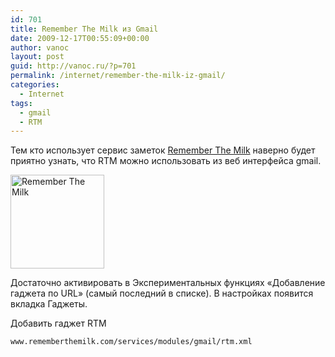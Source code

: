 ```yaml
---
id: 701
title: Remember The Milk из Gmail
date: 2009-12-17T00:55:09+00:00
author: vanoc
layout: post
guid: http://vanoc.ru/?p=701
permalink: /internet/remember-the-milk-iz-gmail/
categories:
  - Internet
tags:
  - gmail
  - RTM
---
```

Тем кто использует сервис заметок [Remember The Milk](http://www.rememberthemilk.com/) наверно будет приятно узнать, что RTM можно использовать из веб интерфейса gmail.

[<img class="alignnone size-thumbnail wp-image-703" title="Remember The Milk" src="http://vanoc.ru/uploads/2009/12/rm-150x150.png" alt="Remember The Milk" width="150" height="150" />](http://vanoc.ru/uploads/2009/12/rm.png)

Достаточно активировать в Экспериментальных функциях &#171;Добавление гаджета по URL&#187; (самый последний в списке). В настройках появится вкладка Гаджеты.
  
Добавить гаджет RTM
  
`www.rememberthemilk.com/services/modules/gmail/rtm.xml`